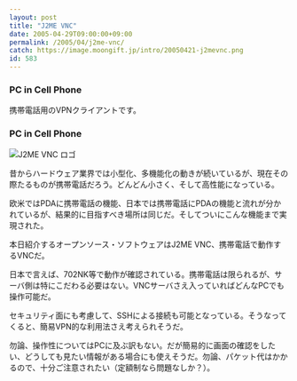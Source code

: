 ```yaml
---
layout: post
title: "J2ME VNC"
date: 2005-04-29T09:00:00+09:00
permalink: /2005/04/j2me-vnc/
catch: https://image.moongift.jp/intro/20050421-j2mevnc.png
id: 583
---
```

### PC in Cell Phone
  
携帯電話用のVPNクライアントです。  
<!--more-->  

### PC in Cell Phone
  

![J2ME VNC ロゴ](https://image.moongift.jp/intro/20050421-j2mevnc.png "J2ME VNC ロゴ")

  

昔からハードウェア業界では小型化、多機能化の動きが続いているが、現在その際たるものが携帯電話だろう。どんどん小さく、そして高性能になっている。

  

欧米ではPDAに携帯電話の機能、日本では携帯電話にPDAの機能と流れが分かれているが、結果的に目指すべき場所は同じだ。そしてついにこんな機能まで実現された。

  

本日紹介するオープンソース・ソフトウェアはJ2ME VNC、携帯電話で動作するVNCだ。

  

日本で言えば、702NK等で動作が確認されている。携帯電話は限られるが、サーバ側は特にこだわる必要はない。VNCサーバさえ入っていればどんなPCでも操作可能だ。

  

セキュリティ面にも考慮して、SSHによる接続も可能となっている。そうなってくると、簡易VPN的な利用法さえ考えられそうだ。

  

勿論、操作性についてはPCに及ぶ訳もない。だが簡易的に画面の確認をしたい、どうしても見たい情報がある場合にも使えそうだ。勿論、パケット代はかかるので、十分ご注意されたい（定額制なら問題なしか？）。

